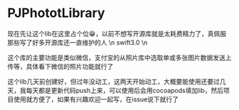 # PJPhototLibrary
现在先让这个lib在这里占个位😁，以前不想写开源库就是太耗费精力了，真佩服那些写了好多开源库还一直维护的人
\n
swift3.0 \n

这个库的主要功能是类似微信，支付宝的从照片库中选取单或多张图片数据发送上传等，具体看下微信的照片功能就行了





这个lib几天前创建好，但过年没动工，这两天开始动工，大概要能使用还要过几天，我每天都是更新代码push上来，可以使用后会用cocoapods填加lib，然后项目使用就方便了，如果有兴趣欢迎一起写，在issue说下就行了
